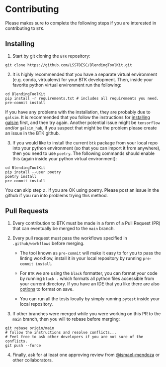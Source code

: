 # Contributing

Please makes sure to complete the following steps if you are interested in contributing to `BTK`.

## Installing

1. Start by git cloning the `BTK` repository:

```
git clone https://github.com/LSSTDESC/BlendingToolKit.git
```

2. It is highly recommended that you have a separate virtual environment (e.g. conda, virtualenv) for your BTK development. Then, inside your favorite python virtual environment run the following:

```
cd BlendingToolKit
pip install -r requirements.txt # includes all requirements you need.
pre-commit install
```

If you have any problems with the installation, they are probably due to `galsim`. It is recommended that you follow the instructions for [installing galsim](https://galsim-developers.github.io/GalSim/_build/html/install.html) first, and then try again. Another potential issue might be `tensorflow` and/or `galsim_hub`, if you suspect that might be the problem please create an issue in the BTK github.

3. If you would like to install the current `btk` package from your local repo into your python environment (so that you can import it from anywhere), then you need to use `poetry`. The following commands should enable this (again inside your python virtual environment):

```
cd BlendingToolKit
pip install --user poetry
poetry install
pre-commit install
```

You can skip step `2.` if you are OK using poetry. Please post an issue in the github if you run into problems trying this method.

## Pull Requests

1. Every contribution to BTK must be made in a form of a Pull Request (PR) that can eventually be merged to the `main` branch.

2. Every pull request must pass the workflows specified in `.github/workflows` before merging.

    - The tool known as `pre-commit` will make it easy to for you to pass the linting workflow, install it in your local repository by running `pre-commit install`.

    - For `BTK` we are using the `black` formatter, you can format your code by running `black .` which formats all python files accessible from your current directory. If you have an IDE that you like there are also [options](https://black.readthedocs.io/en/stable/editor_integration.html) to format on save.

    - You can run all the tests locally by simply running `pytest` inside your local repository.

3. If other branches were merged while you were working on this PR to the `main` branch, then you will to rebase before merging:

```
git rebase origin/main
# follow the instructions and resolve conflicts...
# Feel free to ask other developers if you are not sure of the conflicts.
git push --force
```

4. Finally, ask for at least one approving review from [@ismael-mendoza](https://github.com/ismael-mendoza) or other collaborators.
